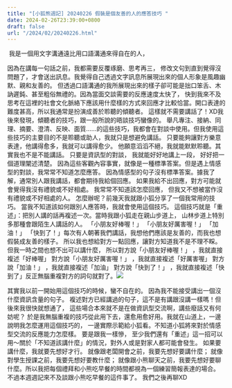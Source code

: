 ```yaml
---
title: "[小狐熊週記] 20240226 假裝是個友善的人的應答技巧 "
date: 2024-02-26T23:39:00+0800
draft: false
url: "/2024/02/20240226.html"
---
```


 我是一個用文字溝通遠比用口語溝通來得自在的人，

因為在講每一句話之前，我都需要反覆琢磨、思考再三，
修改文句到直到覺得沒問題了，才會送出訊息。我覺得自己透過文字訊息所展現出來的個人形象是風趣幽默、親和友善的。
但透過口語溝通的我所展現出來的樣子卻可能是拙口笨舌、木訥遲鈍、甚至粗俗無禮的。因為當面交談需要的反應速度太快了，
快到我來不及思考在這裡的社會文化脈絡下應該用什麼樣的方式來回應才比較恰當。開口表達的難度甚高，所以我通常是扮演成善於聆聽的傾聽者。
這樣就不需要講話了！XD我後來發現，傾聽者的技巧，跟一般所說的晤談技巧蠻像的。
舉凡專注、接納、同理、摘要、澄清、反映、面質……的這些技巧，我都會在對談中使用。但我使用這些技巧的主要目的不是聆聽或助人，我就只是想避免講話。
只要能夠讓對方樂意表達，他講得愈多，我就可以講得愈少。
他願意滔滔不絕，我就能默默聆聽。其實我也不是不能講話。
只要是資訊型的對談，
我就能好好地講上一段，
好好把一個道理闡述清楚。
因為這些客觀內容事實，就像是一種標準答案。但是遇上情感型的對談，我常常不知道怎麼應答。
因為情感型的句子沒有標準答案。據我了解，通常別人跟我講話，都會期待我給個回應。
如果我給不出回應，對方可能就會覺得我沒有禮貌或不好相處。
我常常不知道該怎麼回應，
但我又不想被當作沒有禮貌或不好相處的人。
怎麼辦呢？前幾天我就跟小狐分享了一個我常用的技巧。
當我不知道該如何跟別人應答時，我就會使用這個技巧。
這個技巧就是「重述」：把別人講的話再複述一次。當時我跟小狐走在親山步道上，
山林步道上特別多那種會跟陌生人講話的人。
「小朋友好棒喔！」
「小朋友好厲害喔！」
「加油！」
「快到了！」每次有人朝著我們講話，我想他們應該是友善的，而我也想假裝成友善的樣子。
所以我也想給對方一點回應，讓對方知道我不是不理不睬。
但我一時之間也想不出可以講什麼，
所以對方說「小朋友好棒喔！」 ，我就直接複述「好棒喔」
對方說「小朋友好厲害喔！」 ，我就直接複述「好厲害喔」
對方說「加油！」 ，我就直接複述「加油」
對方說「快到了！」 ，我就直接複述「快到了」反正無腦重複對方的詞句就對了。![]($https://blogger.googleusercontent.com/img/a/AVvXsEh8EhNoLPGn0fdB3X7YOOf4GJrbvQcRQtWQIwSMvqQeXMyN2ZNkV7IzARoFsM_XOJKKwY0JLW5-EkYbwa1h0HAQ4HArwl9Gcz1S4ruGeHsFAal28sx526hP4uCJmoNFsMA3wa5JpIce5SGrdb6fMFlV3qDoQQYYUc1dkXHsjrv5zHrvANHiKXnohT9u_Oc)



其實我以前一開始用這個技巧的時候，蠻不自在的。
因為我不能接受講出一個沒什麼資訊含量的句子。
複述對方已經講過的句子，這不是有講跟沒講一樣嗎！但後來我很快就想通了，
這些場合本來就不是在做資訊型交流啊，講些廢話又有何妨呢？
於是我無腦重複的技巧從此用下去，還愈用愈好用。我就在山道上，一邊說明我怎麼運用這個技巧的，
一邊實際示範給小狐看。不知道小狐將來對於情感型交流的反應能力怎麼樣。
要是跟我一樣慘，
至少我們還有「重述」這一招可以用～關於「不知道該講什麼」的情況，對外人或是對家人都可能會發生。
如果要講什麼，我就要先想好才行。
就像跟老闆開會之前，我要先想好要講什麼；
就像對學生授課之前，我要先想好要教什麼；
就像跟小熊聊天之前，我要先想好要聊什麼。所以我把每個禮拜和小熊吃早餐的時間都視為一個練習簡報表達的場合。
不過本週週記來不及談跟小熊吃早餐的這件事了。
我們之後再聊XD
